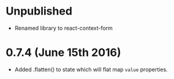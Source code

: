 # Unpublished

+ Renamed library to react-context-form

# 0.7.4 (June 15th 2016)

+ Added .flatten() to state which will flat map `value` properties.